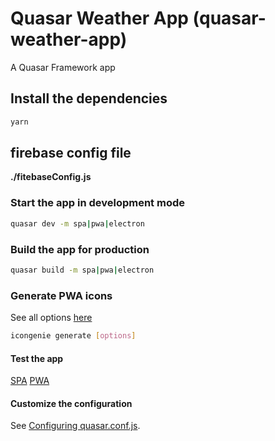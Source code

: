 # Quasar Weather App (quasar-weather-app)

A Quasar Framework app

## Install the dependencies
```bash
yarn
```

## firebase config file
**./fitebaseConfig.js**

### Start the app in development mode
```bash
quasar dev -m spa|pwa|electron
```

### Build the app for production
```bash
quasar build -m spa|pwa|electron
```

### Generate PWA icons
See all options [here](https://quasar.dev/icongenie/command-list)
```bash
icongenie generate [options]
```


#### Test the app
[SPA](https://marco-s117.github.io/quasar-weather-app/dist/spa)
[PWA](https://marco-s117.github.io/quasar-weather-app/dist/pwa)

#### Customize the configuration
See [Configuring quasar.conf.js](https://quasar.dev/quasar-cli/quasar-conf-js).
